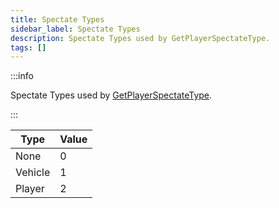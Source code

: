 ```yaml
---
title: Spectate Types
sidebar_label: Spectate Types
description: Spectate Types used by GetPlayerSpectateType.
tags: []
---
```


:::info

Spectate Types used by [GetPlayerSpectateType](../functions/GetPlayerSpectateType).

:::

| Type    | Value |
|---------|-------|
| None    | 0     |
| Vehicle | 1     |
| Player  | 2     |
